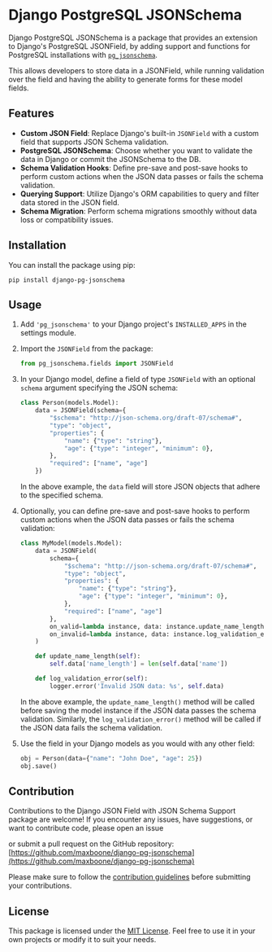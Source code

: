 # Django PostgreSQL JSONSchema

Django PostgreSQL JSONSchema is a package that provides an extension to
Django's PostgreSQL JSONField, by adding support and functions for PostgreSQL 
installations with [`pg_jsonschema`](https://github.com/supabase/pg_jsonschema).

This allows developers to store data in a JSONField, while running validation
over the field and having the ability to generate forms for these model fields. 

## Features

- **Custom JSON Field**: Replace Django's built-in `JSONField` with a custom field that supports JSON Schema validation.
- **PostgreSQL JSONSchema**: Choose whether you want to validate the data in Django or commit the JSONSchema to the DB.
- **Schema Validation Hooks**: Define pre-save and post-save hooks to perform custom actions when the JSON data passes or fails the schema validation.
- **Querying Support**: Utilize Django's ORM capabilities to query and filter data stored in the JSON field.
- **Schema Migration**: Perform schema migrations smoothly without data loss or compatibility issues.

## Installation

You can install the package using pip:

```shell
pip install django-pg-jsonschema
```

## Usage

1. Add `'pg_jsonschema'` to your Django project's `INSTALLED_APPS` in the settings module.

2. Import the `JSONField` from the package:

   ```python
   from pg_jsonschema.fields import JSONField
   ```

3. In your Django model, define a field of type `JSONField` with an optional `schema` argument specifying the JSON schema:

   ```python
   class Person(models.Model):
       data = JSONField(schema={
           "$schema": "http://json-schema.org/draft-07/schema#",
           "type": "object",
           "properties": {
               "name": {"type": "string"},
               "age": {"type": "integer", "minimum": 0},
           },
           "required": ["name", "age"]
       })
   ```

   In the above example, the `data` field will store JSON objects that adhere to the specified schema.

4. Optionally, you can define pre-save and post-save hooks to perform custom actions when the JSON data passes or fails the schema validation:

   ```python
   class MyModel(models.Model):
       data = JSONField(
           schema={
               "$schema": "http://json-schema.org/draft-07/schema#",
               "type": "object",
               "properties": {
                   "name": {"type": "string"},
                   "age": {"type": "integer", "minimum": 0},
               },
               "required": ["name", "age"]
           },
           on_valid=lambda instance, data: instance.update_name_length(),
           on_invalid=lambda instance, data: instance.log_validation_error()
       )

       def update_name_length(self):
           self.data['name_length'] = len(self.data['name'])

       def log_validation_error(self):
           logger.error('Invalid JSON data: %s', self.data)
   ```

   In the above example, the `update_name_length()` method will be called before saving the model instance if the JSON data passes the schema validation. Similarly, the `log_validation_error()` method will be called if the JSON data fails the schema validation.

5. Use the field in your Django models as you would with any other field:

   ```python
   obj = Person(data={"name": "John Doe", "age": 25})
   obj.save()
   ```

## Contribution

Contributions to the Django JSON Field with JSON Schema Support package are welcome! If you encounter any issues, have suggestions, or want to contribute code, please open an issue

 or submit a pull request on the GitHub repository: [https://github.com/maxboone/django-pg-jsonschema](https://github.com/maxboone/django-pg-jsonschema)

Please make sure to follow the [contribution guidelines](CONTRIBUTING.md) before submitting your contributions.

## License

This package is licensed under the [MIT License](LICENSE). Feel free to use it in your own projects or modify it to suit your needs.